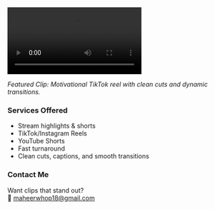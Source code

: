 <div class="video-container">
  <video controls>
    <source src="POV- you're a first millionaire in your family...@kxngjess #foryou #fyp #relateable #mindset #success (1).mp4" type="video/mp4">
    Your browser does not support the video tag.
  </video>
</div>
<p><em>Featured Clip: Motivational TikTok reel with clean cuts and dynamic transitions.</em></p>

<div class="services">
  <h3>Services Offered</h3>
  <ul>
    <li>Stream highlights & shorts</li>
    <li>TikTok/Instagram Reels</li>
    <li>YouTube Shorts</li>
    <li>Fast turnaround</li>
    <li>Clean cuts, captions, and smooth transitions</li>
  </ul>
</div>

<div class="contact">
  <h3>Contact Me</h3>
  <p>
    Want clips that stand out?<br />
    📧 <a href="mailto:maheerwhop18@gmail.com">maheerwhop18@gmail.com</a>
  </p>
</div>
